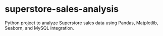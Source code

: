 # superstore-sales-analysis
Python project to analyze Superstore sales data using Pandas, Matplotlib, Seaborn, and MySQL integration.
